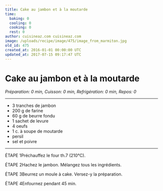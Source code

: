 ```yaml
---
title: Cake au jambon et à la moutarde
time:
  baking: 0
  cooling: 0
  cooking: 0
  rest: 0
author: cuisineaz.com cuisineaz.com
image: /uploads/recipe/image/475/image_from_marmiton.jpg
old_id: 475
created_at: 2016-01-01 00:00:00 UTC
updated_at: 2017-07-15 09:17:47 UTC
---
```


# Cake au jambon et à la moutarde

*Préparation: 0 min, Cuisson: 0 min, Refrigération: 0 min, Repos: 0*

---

- 3 tranches de jambon
- 200 g de farine
- 60 g de beurre fondu
- 1 sachet de levure
- 4 oeufs
- 1 c. à soupe de moutarde
- persil
- sel et poivre

---

ÉTAPE 1Préchauffez le four th.7 (210°C).

ÉTAPE 2Hachez le jambon. Mélangez tous les ingrédients.

ÉTAPE 3Beurrez un moule à cake. Versez-y la préparation.

ÉTAPE 4Enfournez pendant 45 min.
